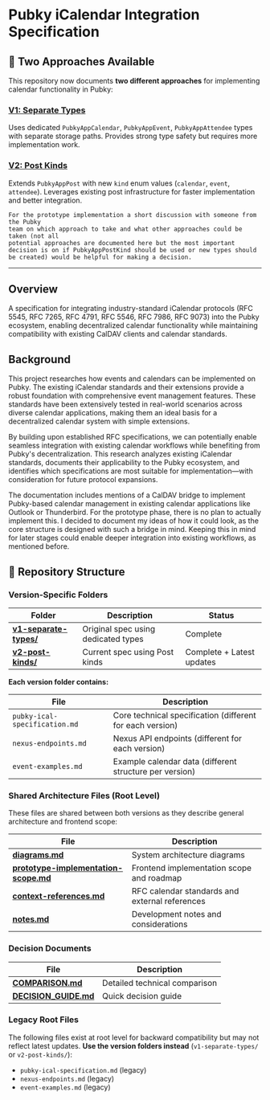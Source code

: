# Pubky iCalendar Integration Specification

## 🔀 Two Approaches Available

This repository now documents **two different approaches** for implementing
calendar functionality in Pubky:

### **[V1: Separate Types](v1-separate-types/README.md)**

Uses dedicated `PubkyAppCalendar`, `PubkyAppEvent`, `PubkyAppAttendee` types
with separate storage paths. Provides strong type safety but requires more
implementation work.

### **[V2: Post Kinds](v2-post-kinds/README.md)**

Extends `PubkyAppPost` with new `kind` enum values (`calendar`, `event`,
`attendee`). Leverages existing post infrastructure for faster implementation
and better integration.

```text
For the prototype implementation a short discussion with someone from the Pubky
team on which approach to take and what other approaches could be taken (not all
potential approaches are documented here but the most important decision is on if PubkyAppPostKind should be used or new types should be created) would be helpful for making a decision.
```

---

## Overview

A specification for integrating industry-standard iCalendar protocols (RFC 5545,
RFC 7265, RFC 4791, RFC 5546, RFC 7986, RFC 9073) into the Pubky ecosystem,
enabling decentralized calendar functionality while maintaining compatibility
with existing CalDAV clients and calendar standards.

## Background

This project researches how events and calendars can be implemented on Pubky.
The existing iCalendar standards and their extensions provide a robust
foundation with comprehensive event management features. These standards have
been extensively tested in real-world scenarios across diverse calendar
applications, making them an ideal basis for a decentralized calendar system
with simple extensions.

By building upon established RFC specifications, we can potentially enable
seamless integration with existing calendar workflows while benefiting from
Pubky's decentralization. This research analyzes existing iCalendar standards,
documents their applicability to the Pubky ecosystem, and identifies which
specifications are most suitable for implementation—with consideration for
future protocol expansions.

The documentation includes mentions of a CalDAV bridge to implement Pubky-based
calendar management in existing calendar applications like Outlook or
Thunderbird. For the prototype phase, there is no plan to actually implement
this. I decided to document my ideas of how it could look, as the core structure
is designed with such a bridge in mind. Keeping this in mind for later stages
could enable deeper integration into existing workflows, as mentioned before.

## 📂 Repository Structure

### Version-Specific Folders

| Folder                                       | Description                         | Status                    |
| -------------------------------------------- | ----------------------------------- | ------------------------- |
| **[v1-separate-types/](v1-separate-types/)** | Original spec using dedicated types | Complete                  |
| **[v2-post-kinds/](v2-post-kinds/)**         | Current spec using Post kinds       | Complete + Latest updates |

**Each version folder contains:**

| File                          | Description                                               |
| ----------------------------- | --------------------------------------------------------- |
| `pubky-ical-specification.md` | Core technical specification (different for each version) |
| `nexus-endpoints.md`          | Nexus API endpoints (different for each version)          |
| `event-examples.md`           | Example calendar data (different structure per version)   |

### Shared Architecture Files (Root Level)

These files are shared between both versions as they describe general
architecture and frontend scope:

| File                                                                       | Description                                    |
| -------------------------------------------------------------------------- | ---------------------------------------------- |
| **[diagrams.md](diagrams.md)**                                             | System architecture diagrams                   |
| **[prototype-implementation-scope.md](prototype-implementation-scope.md)** | Frontend implementation scope and roadmap      |
| **[context-references.md](context-references.md)**                         | RFC calendar standards and external references |
| **[notes.md](notes.md)**                                                   | Development notes and considerations           |

### Decision Documents

| File                                       | Description                   |
| ------------------------------------------ | ----------------------------- |
| **[COMPARISON.md](COMPARISON.md)**         | Detailed technical comparison |
| **[DECISION_GUIDE.md](DECISION_GUIDE.md)** | Quick decision guide          |

### Legacy Root Files

The following files exist at root level for backward compatibility but may not
reflect latest updates. **Use the version folders instead**
(`v1-separate-types/` or `v2-post-kinds/`):

- `pubky-ical-specification.md` (legacy)
- `nexus-endpoints.md` (legacy)
- `event-examples.md` (legacy)
